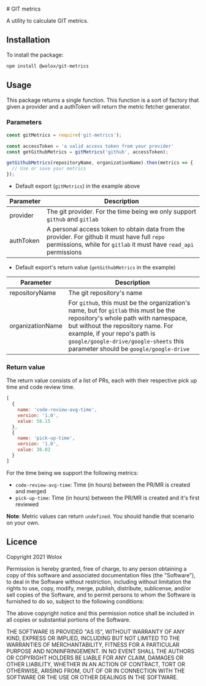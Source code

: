 # GIT metrics

A utility to calculate GIT metrics.

## Installation

To install the package:

```bash
npm install @wolox/git-metrics
```

## Usage

This package returns a single function. This function is a sort of factory that given a provider and a authToken will return the metric fetcher generator. 

### Parameters

```js
const gitMetrics = require('git-metrics');

const accessToken = 'a valid access token from your provider'
const getGithubMetrics = gitMetrics('github', accessToken);

getGithubMetrics(repositoryName, organizationName).then(metrics => {
  // Use or save your metrics
});

```

- Default export (`gitMetrics`) in the example above

|Parameter|Description|
|----|-----------|
|provider|The git provider. For the time being we only support `github` and `gitlab`|
|authToken|A personal access token to obtain data from the provider. For github it must have full `repo` permissions, while for `gitlab` it must have `read_api` permissions|

- Default export's return value (`getGithubMetrics` in the example)

|Parameter|Description|
|----|-----------|
|repositoryName|The git repository's name|
|organizationName|For `github`, this must be the organization's name, but for `gitlab` this must be the repository's whole path with namespace, but without the repository name. For example, if your repo's path is `google/google-drive/google-sheets` this parameter should be `google/google-drive`|

### Return value

The return value consists of a list of PRs, each with their respective pick up time and code review time.

```js
[
  { 
    name: 'code-review-avg-time',
    version: '1.0',
    value: 56.15 
  },
  { 
    name: 'pick-up-time',
    version: '1.0',
    value: 36.02 
  }
]
```

For the time being we support the following metrics:

- `code-review-avg-time`: Time (in hours) between the PR/MR is created and merged
- `pick-up-time`: Time (in hours) between the PR/MR is created and it's first reviewed

**Note**: Metric values can return `undefined`. You should handle that scenario on your own.

## Licence

Copyright 2021 Wolox

Permission is hereby granted, free of charge, to any person obtaining a copy of this software and associated documentation files (the "Software"), to deal in the Software without restriction, including without limitation the rights to use, copy, modify, merge, publish, distribute, sublicense, and/or sell copies of the Software, and to permit persons to whom the Software is furnished to do so, subject to the following conditions:

The above copyright notice and this permission notice shall be included in all copies or substantial portions of the Software.

THE SOFTWARE IS PROVIDED "AS IS", WITHOUT WARRANTY OF ANY KIND, EXPRESS OR IMPLIED, INCLUDING BUT NOT LIMITED TO THE WARRANTIES OF MERCHANTABILITY, FITNESS FOR A PARTICULAR PURPOSE AND NONINFRINGEMENT. IN NO EVENT SHALL THE AUTHORS OR COPYRIGHT HOLDERS BE LIABLE FOR ANY CLAIM, DAMAGES OR OTHER LIABILITY, WHETHER IN AN ACTION OF CONTRACT, TORT OR OTHERWISE, ARISING FROM, OUT OF OR IN CONNECTION WITH THE SOFTWARE OR THE USE OR OTHER DEALINGS IN THE SOFTWARE.

